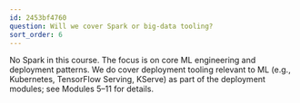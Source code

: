 ```yaml
---
id: 2453bf4760
question: Will we cover Spark or big-data tooling?
sort_order: 6
---
```


No Spark in this course. The focus is on core ML engineering and deployment patterns. We do cover deployment tooling relevant to ML (e.g., Kubernetes, TensorFlow Serving, KServe) as part of the deployment modules; see Modules 5–11 for details.